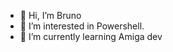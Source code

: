 - 👋 Hi, I’m Bruno
- 👀 I’m interested in Powershell.
- 🌱 I’m currently learning Amiga dev
<!-- - 💞️ I’m looking to collaborate on ...
- 📫 How to reach me ...--->

<!---
bruno-frederic/bruno-frederic is a ✨ special ✨ repository because its `README.md` (this file) appears on your GitHub profile.
You can click the Preview link to take a look at your changes.
--->

